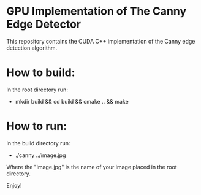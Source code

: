 # GPU Implementation of The Canny Edge Detector

This repository contains the CUDA C++ implementation of the Canny edge detection algorithm.

# How to build: 

In the root directory run:
- mkdir build && cd build && cmake .. && make

# How to run:

In the build directory run:
- ./canny ../image.jpg

Where the "image.jpg" is the name of your image placed in the root directory.

Enjoy!
